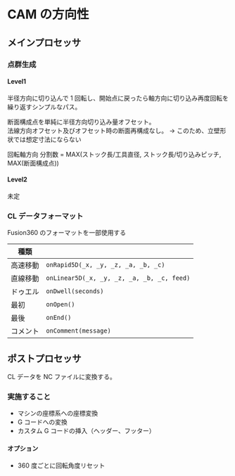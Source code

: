 # CAM の方向性

## メインプロセッサ

### 点群生成

#### Level1

半径方向に切り込んで 1 回転し、開始点に戻ったら軸方向に切り込み再度回転を繰り返すシンプルなパス。

断面構成点を単純に半径方向切り込み量オフセット。  
法線方向オフセット及びオフセット時の断面再構成なし。
→ このため、立壁形状では想定寸法にならない

回転軸方向 分割数 = MAX(ストック長/工具直径, ストック長/切り込みピッチ, MAX(断面構成点))

#### Level2

未定

### CL データフォーマット

Fusion360 のフォーマットを一部使用する

| 種類     |                                            |
| -------- | ------------------------------------------ |
| 高速移動 | `onRapid5D(_x, _y, _z, _a, _b, _c)`        |
| 直線移動 | `onLinear5D(_x, _y, _z, _a, _b, _c, feed)` |
| ドゥエル | `onDwell(seconds)`                         |
| 最初     | `onOpen()`                                 |
| 最後     | `onEnd()`                                  |
| コメント | `onComment(message)`                       |

## ポストプロセッサ

CL データを NC ファイルに変換する。

### 実施すること

- マシンの座標系への座標変換
- G コードへの変換
- カスタム G コードの挿入（ヘッダー、フッター）

#### オプション

- 360 度ごとに回転角度リセット
